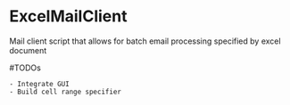 # ExcelMailClient

Mail client script that allows for batch email processing specified by excel document


#TODOs

    - Integrate GUI 
    - Build cell range specifier
